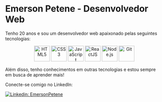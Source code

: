 # Emerson Petene - Desenvolvedor Web

Tenho 20 anos e sou um desenvolvedor web apaixonado pelas seguintes tecnologias:

<p align="center">
    <img src="https://skillicons.dev/icons?i=html" alt="HTML5" title="HTML5" width="50" height="50">
    <img src="https://skillicons.dev/icons?i=css" alt="CSS3" title="CSS3" width="50" height="50">
    <img src="https://skillicons.dev/icons?i=js" alt="JavaScript" title="JavaScript" width="50" height="50">
    <img src="https://skillicons.dev/icons?i=react" alt="ReactJS" title="ReactJS" width="50" height="50">
    <img src="https://skillicons.dev/icons?i=nodejs" alt="Node.js" title="Node.js" width="50" height="50">
    <img src="https://skillicons.dev/icons?i=git" alt="Git" title="Git" width="50" height="50">
</p>

Além disso, tenho conhecimentos em outras tecnologias e estou sempre em busca de aprender mais!

Conecte-se comigo no LinkedIn:

[![Linkedin: EmersonPetene](https://img.shields.io/badge/-EmersonPetene-blue?style=flat-square&logo=Linkedin&logoColor=white&link=https://www.linkedin.com/in/emersonpetene/)](https://www.linkedin.com/in/emersonpetene/)
